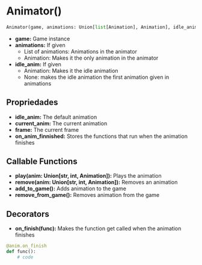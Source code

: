 # Animator()

```py
Animator(game, animations: Union[list[Animation], Animation], idle_anim: Animation = None)
```

  * **game:** Game instance
  * **animations:** If given
    * List of animations: Animations in the animator
    * Animation: Makes it the only animation in the animator
  * **idle_anim:** If given
    * Animation: Makes it the idle animation
    * None: makes the idle animation the first animation given in animations

## Propriedades

  * **idle_anim:** The default animation
  * **current_anim:** The current animation
  * **frame:** The current frame
  * **on_anim_finnished:** Stores the functions that run when the animation finishes

## Callable Functions

  * **play(anim: Union[str, int, Animation]):** Plays the animation
  * **remove(anim: Union[str, int, Animation]):** Removes an animation
  * **add_to_game():** Adds animation to the game
  * **remove_from_game():** Removes animation from the game

## Decorators

  * **on_finish(func):** Makes the function get called when the animation finishes

```py
@anim.on_finish
def func():
    # code
```